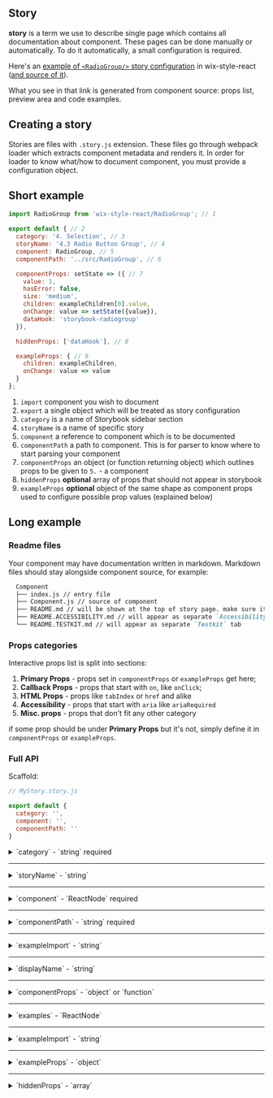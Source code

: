 ## Story

**story** is a term we use to describe single page which contains all documentation about component.
These pages can be done manually or automatically. To do it automatically, a small configuration is required.

Here's an [example of `<RadioGroup/>` story configuration](https://wix-wix-style-react.surge.sh/?selectedKind=4.%20Selection&selectedStory=4.3%20Radio%20Button%20Group&full=0&addons=0&stories=1&panelRight=0) in wix-style-react ([and source of it](https://github.com/wix/wix-style-react/blob/master/stories/RadioGroup.story.js)).

What you see in that link is generated from component source: props list, preview area and code examples.

## Creating a story

Stories are files with `.story.js` extension. These files go through webpack loader which extracts component metadata
and renders it. In order for loader to know what/how to document component, you must provide a configuration object.

## Short example

```js
import RadioGroup from 'wix-style-react/RadioGroup'; // 1

export default { // 2
  category: '4. Selection', // 3
  storyName: '4.3 Radio Button Group', // 4
  component: RadioGroup, // 5
  componentPath: '../src/RadioGroup', // 6

  componentProps: setState => ({ // 7
    value: 1,
    hasError: false,
    size: 'medium',
    children: exampleChildren[0].value,
    onChange: value => setState({value}),
    dataHook: 'storybook-radiogroup'
  }),

  hiddenProps: ['dataHook'], // 8

  exampleProps: { // 9
    children: exampleChildren,
    onChange: value => value
  }
};
```

1. `import` component you wish to document
1. `export` a single object which will be treated as story configuration
1. `category` is a name of Storybook sidebar section
1. `storyName` is a name of specific story
1. `component` a reference to component which is to be documented
1. `componentPath` a path to component. This is for parser to know where to start parsing your component
1. `componentProps` an object (or function returning object) which outlines props to be given to `5.` - a component
1. `hiddenProps` **optional** array of props that should not appear in storybook
1. `exampleProps` **optional** object of the same shape as component props used to configure possible prop values (explained below)

## Long example

### Readme files

Your component may have documentation written in markdown. Markdown
files should stay alongside component source, for example:

```md
  Component
  ├── index.js // entry file
  ├── Component.js // source of component
  ├── README.md // will be shown at the top of story page. make sure it includes a nice title
  ├── README.ACCESSIBILITY.md // will appear as separate `Accessibility` tab
  └── README.TESTKIT.md // will appear as separate `Testkit` tab
```

### Props categories

Interactive props list is split into sections:
1. **Primary Props** - props set in `componentProps` or `exampleProps` get here;
1. **Callback Props** - props that start with `on`, like `onClick`;
1. **HTML Props** - props like `tabIndex` or `href` and alike
1. **Accessibility** - props that start with `aria` like `ariaRequired`
1. **Misc. props** - props that don't fit any other category

if some prop should be under **Primary Props** but it's not, simply define it in
`componentProps` or `exampleProps`.

### Full API

Scaffold:

```js
// MyStory.story.js

export default {
  category: '',
  component: '',
  componentPath: ''
}
```

<details>
  <summary>`category` - `string` required</summary>

  Name of Storybook "section" under which this story will be placed (e.g. `Core`, `6. Navigation`, `3. Inputs`)
</details>

---

<details>
  <summary>`storyName` - `string`</summary>

  Name of the story in sidebar. If omitted, it will use `displayName` of
  the component.
</details>

---

<details>
  <summary>`component` - `ReactNode` required</summary>

  Reference to react component which will be used in interactive example.
  Most often it will be imported component:

  ```js
  import MyComponent from 'wix-style-react/Component';

  export default {
    // ... other config
    component: MyComponent
  }
  ```
</details>

---

<details>
  <summary>`componentPath` - `string` required</summary>

  A string of relative path to component source. This is required in order
  for automatic documentation to know where to start parsing.

  Even though just folder is enough, it is better to provide exact path to file.

  ```js
  import MyComponent from './src/components/MyComponent';

  export default {
    // ... other config
    component: MyComponent,
    componentPath: './src/components/MyComponent/index.js'
  }
  ```

  NOTE: when proxying component from another library (e.g. wix-ui-backoffice -> wix-style-react), give path using `node_modules` to original source file.
</details>

---

<details>
  <summary>`exampleImport` - `string`</summary>

  An example of an import statement to be used to import the component. (appears in a code block between the README and the Playground.)
  When supplied, then it overwrites the automatic import statement.
</details>

---

<details>
  <summary>`displayName` - `string`</summary>

  use this string as components displayName. There may be a case when
  parsed displayName is incorrect (for example some HOC changed it).
</details>

---

<details>
  <summary>`componentProps` - `object` or `function`</summary>

  Props that will be passed to `component`. Either given as-is with
  `object` or computed in `function`. Imagine it as `<Component
  {...componentProps}/>`. This is the place to set required props.

  * when `object`, it will be passed to `component` as props.
  * when `function`, its signature is `(setState, getState) => props` where:
    * `setState` - `function`: accepts one argument - object. When called this object will be set as `componentProps`
    * `getState` - `function`: does not accept anything. When called it will return an object containing currently used props
    * `props` - return value `object`: whatever is returned will be used as new `componentProps`

  For example:

  ```js
  // `componentProps` as object
  export default {
    component: ToggleSwitch,
    // ...other config
    componentProps: {
      onChange: () => console.log('wooo onChange called!')
    }
  }

  // This is equivalent to the following
  <ToggleSwitch onChange={() => console.log('wooo onChange called!')}/>
  ```

  Function is used to allow dynamic changes from within `component`.
  The return value of that function will be used as new `component` props.

  When component calls `onChange` it will
  first take `checked` (which initially is set to `false`) and invert it.

  This is how you can imitate surrounding state without managing it yourself:
  ```js
  // `componentProps` as function
  export default {
    component: ToggleSwitch,
    // ...other config
    componentProps: (setState, getState) => ({
      checked: false,
      onChange: () => setProps({checked: !getProps().checked})
    }),
  }
  ```
</details>

---

<details>
  <summary>`examples` - `ReactNode`</summary>

  Automatically generated story page might not include all possible
  examples. In that case use `examples` and pass a `ReactNode`. It will be
  rendered without modification at the bottom of story page.

  For example:

  ```js
  export default {
    // ... other config
    examples: (
      <div>
        Hello, I am custom example
      </div>
    )
  }
  ```
</details>

---

<details>
  <summary>`exampleImport` - `string`</summary>

  at the top of the page there is code showing how to import component,
  something like `import Component from 'module/Component';`

  However, due to various reasons story may not show correct import example. In that case use `exampleImport` and pass
  hardcoded string of import example
</details>

---

<details>
  <summary>`exampleProps` - `object`</summary>

  `exampleProps` is an optional object of same shape as `componentProps`.
  It's purpose is to configure how interactive props in storybook are displayed.

  automated process tries to derive how a prop is controlled from it's
  type (e.g. a boolean prop is controlled with `<ToggleSwitch/>`, a string with `<Input/>` etc.)

  however, it's not always possible to derive controller from prop type
  and in those cases you are able to configure it manually:

  ```js
  exampleProps: {
    children: ['a', 'list', 'of', 'possible', 'children']
  }
  ```

  the above would show `children` prop with a dropdown.

  Below are possible ways to set `exampleProps`

##### Using list

  this will create a dropdown for `placement` prop with `bottom`,`top`,`right` & `left` options

  ```js
  export default {
    // ... other config
    exampleProps: {
      placement: ['bottom','top','right','left']
    }
  }
  ```

##### Using list of objects

  objects are of `{label, value}` shape. They are useful when example
  value can't be represented as string (for example if value is a component or a function)

  ```js
  export default {
    // ... other config
    exampleProps: {
      children: [
        { label: 'just a string', value: 'hello' },
        { label: 'simple component', value: <div>hello</div> },
        { label: 'another component', value: <MaybeImportedComponent/> },
        {
          label: 'nested components',
          value: (
            <div>
              <SomeComponent/>
              <SomeOtherComponent/>
            </div>
          )
        },
      ]
    }
  }
  ```

  the above would show `children` prop with a dropdown having 4 options.

##### Using functions

  when exampleProp is a function, it's return value will be displayed in
  storybook when that function was called. It will also glow blue. Very
  useful to indicate when callbacks happen.

  ```js
  export default {
    // ... other config
    exampleProps: {
      onClick: () => 'i was called!'
    }
  }
  ```
</details>

---


<details>
  <summary>`hiddenProps` - `array`</summary>

  there can be many reasons why some props should not appear in
  documentation. In such cases, list those props in `hiddenProps` array:

  ```js
  export default {
    // ... other config
    hiddenProps: ['dataHook', 'className']
  }
  ```
</details>
